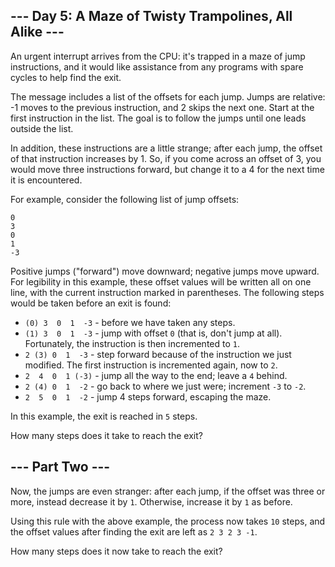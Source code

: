 ## --- Day 5: A Maze of Twisty Trampolines, All Alike ---

An urgent interrupt arrives from the CPU: it's trapped in a maze of jump instructions, and it would like assistance from any programs with spare cycles to help find the exit.

The message includes a list of the offsets for each jump. Jumps are relative: -1 moves to the previous instruction, and 2 skips the next one. Start at the first instruction in the list. The goal is to follow the jumps until one leads outside the list.

In addition, these instructions are a little strange; after each jump, the offset of that instruction increases by 1. So, if you come across an offset of 3, you would move three instructions forward, but change it to a 4 for the next time it is encountered.

For example, consider the following list of jump offsets:

```
0
3
0
1
-3
```

Positive jumps ("forward") move downward; negative jumps move upward. For legibility in this example, these offset values will be written all on one line, with the current instruction marked in parentheses. The following steps would be taken before an exit is found:

- `(0) 3  0  1  -3` - before we have taken any steps.
- `(1) 3  0  1  -3` - jump with offset `0` (that is, don't jump at all). Fortunately, the instruction is then incremented to `1`.
- `2 (3) 0  1  -3` - step forward because of the instruction we just modified. The first instruction is incremented again, now to `2`.
- `2  4  0  1 (-3)` - jump all the way to the end; leave a `4` behind.
- `2 (4) 0  1  -2` - go back to where we just were; increment `-3` to `-2`.
- `2  5  0  1  -2` - jump 4 steps forward, escaping the maze.

In this example, the exit is reached in `5` steps.

How many steps does it take to reach the exit?

## --- Part Two ---

Now, the jumps are even stranger: after each jump, if the offset was three or more, instead decrease it by `1`. Otherwise, increase it by `1` as before.

Using this rule with the above example, the process now takes `10` steps, and the offset values after finding the exit are left as `2 3 2 3 -1`.

How many steps does it now take to reach the exit?
